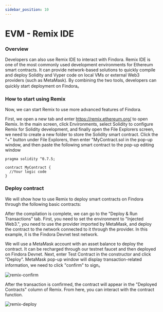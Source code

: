 ```yaml
---
sidebar_position: 10
---
```

# EVM - Remix IDE

### Overview
Developers can also use Remix IDE to interact with Findora. Remix IDE is one of the most commonly used development environments for Ethereum smart contracts. It can provide network-based solutions to quickly compile and deploy Solidity and Vyper code on local VMs or external Web3 providers (such as MetaMask). By combining the two tools, developers can quickly start deployment on Findora。
### How to start using Remix
Now, we can start Remix to use more advanced features of Findora.

First, we open a new tab and enter https://remix.ethereum.org/ to open Remix. In the main screen, click Environments, select Solidity to configure Remix for Solidity development, and finally open the File Explorers screen, we need to create a new folder to store the Solidity smart contract. Click the "+" button under File Explorers, then enter "MyContract.sol in the pop-up window, and then paste the following smart contract to the pop-up editing window
```
pragma solidity ^0.7.5;

contract MyContract {
  //Your logic code
}
```

### Deploy contract
We will show how to use Remix to deploy smart contracts on Findora through the following basic contracts:

After the compilation is complete, we can go to the "Deploy & Run Transactions" tab. First, you need to set the environment to "Injected Web3.", you need to use the provider imported by MetaMask, and deploy the contract to the network connected to it through the provider. In this example, it is the Findora Devnet test network.

We will use a MetaMask account with an asset balance to deploy the contract. It can be recharged through our testnet faucet and then deployed on Findora Devnet. Next, enter Test Contract in the constructor and click "Deploy". MetaMask pop-up window will display transaction-related information, we need to click "confirm" to sign。

![remix-confirm](/img/evm/remix-confirm.png)

After the transaction is confirmed, the contract will appear in the "Deployed Contracts" column of Remix. From here, you can interact with the contract function.

![remix-deploy](/img/evm/remix-deploy.png)
